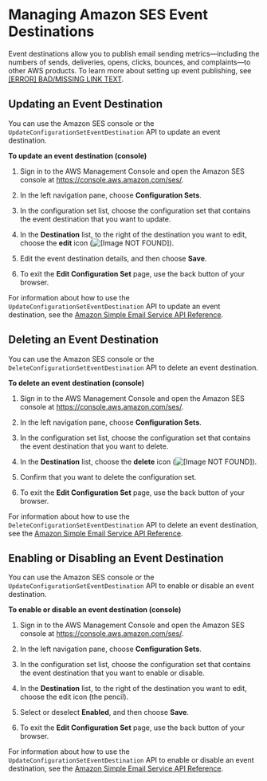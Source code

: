 # Managing Amazon SES Event Destinations<a name="event-publishing-managing-event-destinations"></a>

Event destinations allow you to publish email sending metrics—including the numbers of sends, deliveries, opens, clicks, bounces, and complaints—to other AWS products\. To learn more about setting up event publishing, see [[ERROR] BAD/MISSING LINK TEXT](monitor-using-event-publishing.md)\. 

## Updating an Event Destination<a name="event-publishing-managing-event-destinations-updating"></a>

You can use the Amazon SES console or the `UpdateConfigurationSetEventDestination` API to update an event destination\. 

**To update an event destination \(console\)**

1. Sign in to the AWS Management Console and open the Amazon SES console at [https://console\.aws\.amazon\.com/ses/](https://console.aws.amazon.com/ses/)\.

1. In the left navigation pane, choose **Configuration Sets**\.

1. In the configuration set list, choose the configuration set that contains the event destination that you want to update\.

1. In the **Destination** list, to the right of the destination you want to edit, choose the **edit** icon \(![\[Image NOT FOUND\]](http://docs.aws.amazon.com/ses/latest/DeveloperGuide/images/edit_icon.png)\)\.

1. Edit the event destination details, and then choose **Save**\.

1. To exit the **Edit Configuration Set** page, use the back button of your browser\.

For information about how to use the `UpdateConfigurationSetEventDestination` API to update an event destination, see the [Amazon Simple Email Service API Reference](http://docs.aws.amazon.com/ses/latest/APIReference/API_UpdateConfigurationSetEventDestination.html)\.

## Deleting an Event Destination<a name="event-publishing-managing-event-destinations-deleting"></a>

You can use the Amazon SES console or the `DeleteConfigurationSetEventDestination` API to delete an event destination\. 

**To delete an event destination \(console\)**

1. Sign in to the AWS Management Console and open the Amazon SES console at [https://console\.aws\.amazon\.com/ses/](https://console.aws.amazon.com/ses/)\.

1. In the left navigation pane, choose **Configuration Sets**\.

1. In the configuration set list, choose the configuration set that contains the event destination that you want to delete\.

1. In the **Destination** list, choose the **delete** icon \(![\[Image NOT FOUND\]](http://docs.aws.amazon.com/ses/latest/DeveloperGuide/images/delete_icon.png)\)\. 

1. Confirm that you want to delete the configuration set\.

1. To exit the **Edit Configuration Set** page, use the back button of your browser\.

For information about how to use the `DeleteConfigurationSetEventDestination` API to delete an event destination, see the [Amazon Simple Email Service API Reference](http://docs.aws.amazon.com/ses/latest/APIReference/API_DeleteConfigurationSetEventDestination.html)\.

## Enabling or Disabling an Event Destination<a name="event-publishing-managing-event-destinations-enabling-disabling"></a>

You can use the Amazon SES console or the `UpdateConfigurationSetEventDestination` API to enable or disable an event destination\. 

**To enable or disable an event destination \(console\)**

1. Sign in to the AWS Management Console and open the Amazon SES console at [https://console\.aws\.amazon\.com/ses/](https://console.aws.amazon.com/ses/)\.

1. In the left navigation pane, choose **Configuration Sets**\.

1. In the configuration set list, choose the configuration set that contains the event destination that you want to enable or disable\.

1. In the **Destination** list, to the right of the destination you want to edit, choose the edit icon \(the pencil\)\.

1. Select or deselect **Enabled**, and then choose **Save**\.

1. To exit the **Edit Configuration Set** page, use the back button of your browser\.

For information about how to use the `UpdateConfigurationSetEventDestination` API to enable or disable an event destination, see the [Amazon Simple Email Service API Reference](http://docs.aws.amazon.com/ses/latest/APIReference/API_UpdateConfigurationSetEventDestination.html)\.